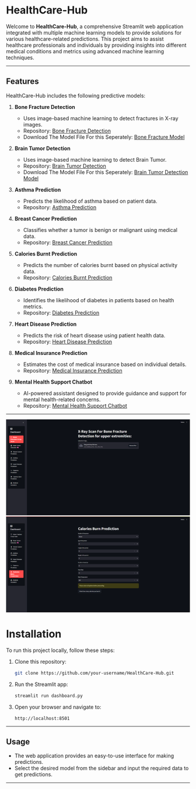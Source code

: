 # HealthCare-Hub

Welcome to **HealthCare-Hub**, a comprehensive Streamlit web application integrated with multiple machine learning models to provide solutions for various healthcare-related predictions. This project aims to assist healthcare professionals and individuals by providing insights into different medical conditions and metrics using advanced machine learning techniques.

---

## Features

HealthCare-Hub includes the following predictive models:

1. **Bone Fracture Detection**
   - Uses image-based machine learning to detect fractures in X-ray images.
   - Repository: [Bone Fracture Detection](https://github.com/21lakshh/Bone-Fracture-Detection)
   - Download The Model File For this Seperately: [Bone Fracture Model](https://drive.google.com/file/d/1uqPeQpNo0OomZs_Y_cRIdj-_QJuikfbD/view?usp=sharing)
  
2. **Brain Tumor Detection**
   - Uses image-based machine learning to detect Brain Tumor.
   - Repository: [Brain Tumor Detection](https://github.com/21lakshh/Brain-Tumor-Detection)
   - Download The Model File For this Seperately: [Brain Tumor Detection Model](https://drive.google.com/file/d/1x_6e80lSyFdpJErjaPhi-77oZn_mbi4P/view?usp=sharing)

3. **Asthma Prediction**
   - Predicts the likelihood of asthma based on patient data.
   - Repository: [Asthma Prediction](https://github.com/21lakshh/Asthma-Prediction)

4. **Breast Cancer Prediction**
   - Classifies whether a tumor is benign or malignant using medical data.
   - Repository: [Breast Cancer Prediction](https://github.com/21lakshh/Breast-Cancer-Classifcation)

5. **Calories Burnt Prediction**
   - Predicts the number of calories burnt based on physical activity data.
   - Repository: [Calories Burnt Prediction](https://github.com/21lakshh/Calorie-Burnt-Prediction)

6. **Diabetes Prediction**
   - Identifies the likelihood of diabetes in patients based on health metrics.
   - Repository: [Diabetes Prediction](https://github.com/21lakshh/Diabetes-Prediction)

7. **Heart Disease Prediction**
   - Predicts the risk of heart disease using patient health data.
   - Repository: [Heart Disease Prediction](https://github.com/21lakshh/Heart-Disease-Prediction)

8. **Medical Insurance Prediction**
   - Estimates the cost of medical insurance based on individual details.
   - Repository: [Medical Insurance Prediction](https://github.com/21lakshh/Medical-Insurance-Prediction)

9. **Mental Health Support Chatbot**
   - AI-powered assistant designed to provide guidance and support for mental health-related concerns.
   - Repository: [Mental Health Support Chatbot](https://github.com/21lakshh/Mental-Health-Support-Chatbot)
---
![example1](images/image1.png)
![example2](images/image2.png)

# Installation

To run this project locally, follow these steps:

1. Clone this repository:
   ```bash
   git clone https://github.com/your-username/HealthCare-Hub.git
   ```
2. Run the Streamlit app:
   ```bash
   streamlit run dashboard.py
   ```

3. Open your browser and navigate to:
   ```
   http://localhost:8501
   ```

---

## Usage

- The web application provides an easy-to-use interface for making predictions.
- Select the desired model from the sidebar and input the required data to get predictions.

---
